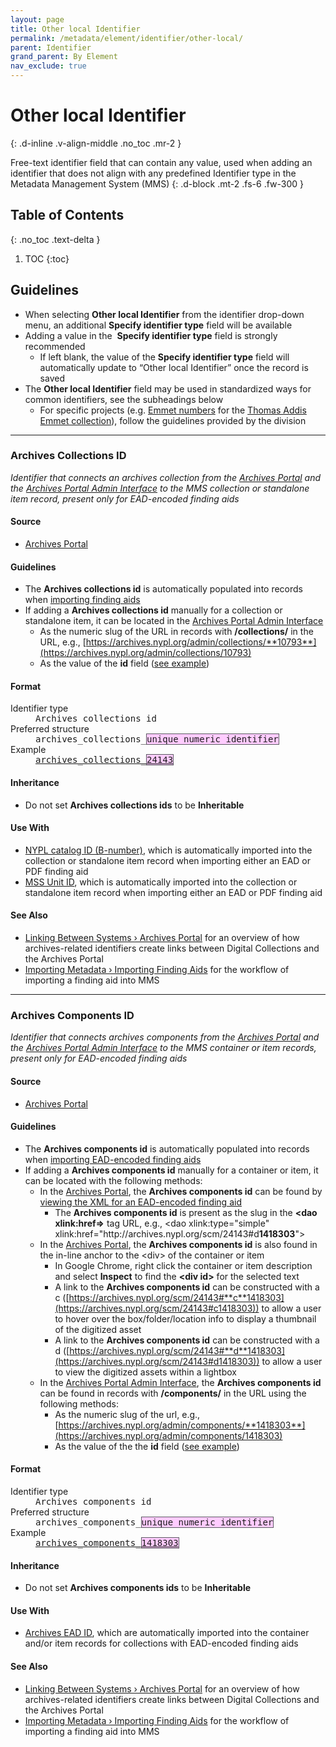 ```yaml
---
layout: page
title: Other local Identifier
permalink: /metadata/element/identifier/other-local/
parent: Identifier
grand_parent: By Element
nav_exclude: true
---
```


# Other local Identifier
{: .d-inline .v-align-middle .no_toc .mr-2 }

Free-text identifier field that can contain any value, used when adding an identifier that does not align with any predefined Identifier type in the Metadata Management System (MMS)
{: .d-block .mt-2 .fs-6 .fw-300 }

## Table of Contents
{: .no_toc .text-delta }

1. TOC
{:toc}

## Guidelines
- When selecting **Other local Identifier** from the identifier drop-down menu, an additional **Specify identifier type** field will be available
- Adding a value in the  **Specify identifier type** field is strongly recommended
    - If left blank, the value of the **Specify identifier type** field will automatically update to “Other local Identifier” once the record is saved
- The **Other local Identifier** field may be used in standardized ways for common identifiers, see the subheadings below
    - For specific projects (e.g. [Emmet numbers](https://metadata.nypl.org/items/6072588?section=desc_md#:~:text=Other%20local%20Identifier%20\(Emmet%20number\)%3A%20EM.%207337) for the [Thomas Addis Emmet collection](https://metadata.nypl.org/collection/75813)), follow the guidelines provided by the division 

---

### Archives Collections ID
_Identifier that connects an archives collection from the [Archives Portal](/metadata-documentation/resources/glossary/#archives-portal) and the [Archives Portal Admin Interface](/metadata-documentation/resources/glossary/#archives-portal-admin-interface) to the MMS collection or standalone item record, present only for EAD-encoded finding aids_

#### Source
- [Archives Portal](/metadata-documentation/resources/glossary/#archives-portal)

#### Guidelines
- The **Archives collections id** is automatically populated into records when [importing finding aids](/metadata-documentation/workflows/import/#importing-finding-aids)
- If adding a **Archives collections id** manually for a collection or standalone item, it can be located in the [Archives Portal Admin Interface](/metadata-documentation/resources/glossary/#archives-portal-admin-interface)
    - As the numeric slug of the URL in records with **/collections/** in the URL, e.g., [https://archives.nypl.org/admin/collections/**10793**](https://archives.nypl.org/admin/collections/10793)
    - As the value of the **id** field ([see example](https://archives.nypl.org/admin/collections/10793#:~:text=id,10793))

#### Format

<dl>
<dt>Identifier type</dt>
<dd><tt>Archives collections id</tt></dd>
<dt>Preferred structure</dt>
<dd><tt>archives_collections_<span style="background: #ffccff; border: 1px solid #5c5962;">unique numeric identifier</span></tt></dd>
<dt>Example</dt>
<dd><a href="https://metadata.nypl.org/collection/59637?section=desc_md#:~:text=Other%20local%20Identifier%20(Archives%20collections%20id)%3A%20archives_collections_24143"><tt>archives_collections_<span style="background: #ffccff; border: 1px solid #5c5962;">24143</span></tt></a></dd>
</dl>

#### Inheritance
- Do not set **Archives collections ids** to be **Inheritable**

#### Use With
- [NYPL catalog ID (B-number)](/metadata-documentation/metadata/element/identifier/bnumber/), which is automatically imported into the collection or standalone item record when importing either an EAD or PDF finding aid
- [MSS Unit ID](/metadata-documentation/metadata/element/identifier/mss-unit/), which is automatically imported into the collection or standalone item record when importing either an EAD or PDF finding aid

#### See Also
- [Linking Between Systems › Archives Portal](/metadata-documentation/workflows/linking/#archives-portal) for an overview of how archives-related identifiers create links between Digital Collections and the Archives Portal
- [Importing Metadata › Importing Finding Aids](/metadata-documentation/workflows/import/#importing-finding-aids) for the workflow of importing a finding aid into MMS

---

### Archives Components ID
_Identifier that connects archives components from the [Archives Portal](/metadata-documentation/resources/glossary/#archives-portal) and the [Archives Portal Admin Interface](/metadata-documentation/resources/glossary/#archives-portal-admin-interface) to the MMS container or item records, present only for EAD-encoded finding aids_

#### Source

- [Archives Portal](/metadata-documentation/resources/glossary/#archives-portal)


#### Guidelines

- The **Archives components id** is automatically populated into records when [importing EAD-encoded finding aids](/metadata-documentation/workflows/import/#importing-finding-aids)
- If adding a **Archives components id** manually for a container or item, it can be located with the following methods:
    - In the [Archives Portal](/metadata-documentation/resources/glossary/#archives-portal), the **Archives components id** can be found by [viewing the XML for an EAD-encoded finding aid](/metadata-documentation/resources/tips-tricks/#view-xml-in-archives-portal)
        - The **Archives components id** is present as the slug in the **\<dao xlink:href=>** tag URL, e.g., \<dao xlink:type="simple" xlink:href="http\://archives.nypl.org/scm/24143#d**1418303**">
    - In the [Archives Portal](/metadata-documentation/resources/glossary/#archives-portal), the **Archives components id** is also found in the in-line anchor to the \<div> of the container or item
        - In Google Chrome, right click the container or item description and select **Inspect** to find the **\<div id>** for the selected text
        - A link to the **Archives components id** can be constructed with a c ([https://archives.nypl.org/scm/24143#**c**1418303](https://archives.nypl.org/scm/24143#c1418303)) to allow a user to hover over the box/folder/location info to display a thumbnail of the digitized asset
        - A link to the **Archives components id** can be constructed with a d ([https://archives.nypl.org/scm/24143#**d**1418303](https://archives.nypl.org/scm/24143#d1418303)) to allow a user to view the digitized assets within a lightbox
    - In the [Archives Portal Admin Interface](/metadata-documentation/resources/glossary/#archives-portal-admin-interface), the **Archives components id** can be found in records with **/components/** in the URL using the following methods:
        - As the numeric slug of the url, e.g., [https://archives.nypl.org/admin/components/**1418303**](https://archives.nypl.org/admin/components/1418303)
        - As the value of the the **id** field ([see example](https://archives.nypl.org/admin/components/1418303#:~:text=id,1418303))

#### Format

<dl>
<dt>Identifier type</dt>
<dd><tt>Archives components id</tt></dd>
<dt>Preferred structure</dt>
<dd><tt>archives_components_<span style="background: #ffccff; border: 1px solid #5c5962;">unique numeric identifier</span></tt></dd>
<dt>Example</dt>
<dd><a href="https://metadata.nypl.org/items/5342251?section=desc_md#:~:text=Other%20local%20Identifier%20(Archives%20components%20id)%3A%20archives_components_1418303"><tt>archives_components_<span style="background: #ffccff; border: 1px solid #5c5962;">1418303</span></tt></a></dd>
</dl>

#### Inheritance
- Do not set **Archives components ids** to be **Inheritable**

#### Use With
- [Archives EAD ID](/metadata-documentation/metadata/element/identifier/archives-ead/), which are automatically imported into the container and/or item records for collections with EAD-encoded finding aids 

#### See Also
- [Linking Between Systems › Archives Portal](/metadata-documentation/workflows/linking/#archives-portal) for an overview of how archives-related identifiers create links between Digital Collections and the Archives Portal
- [Importing Metadata › Importing Finding Aids](/metadata-documentation/workflows/import/#importing-finding-aids) for the workflow of importing a finding aid into MMS